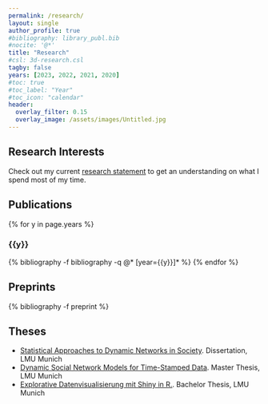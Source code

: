 ```yaml
---
permalink: /research/
layout: single
author_profile: true
#bibliography: library_publ.bib  
#nocite: '@*'
title: "Research"
#csl: 3d-research.csl
tagby: false
years: [2023, 2022, 2021, 2020]
#toc: true
#toc_label: "Year"
#toc_icon: "calendar"
header:
  overlay_filter: 0.15
  overlay_image: /assets/images/Untitled.jpg
---
```


## Research Interests

Check out my current <a href="/assets/pdf/rs_cornelius_fritz.pdf" target="_blank">research statement</a> to get an understanding on what I spend most of my time.

## Publications

{% for y in page.years %}

<h3 id="{{y}}" class="pubyear">

{{y}}

</h3>

{% bibliography -f bibliography -q @* [year={{y}}]\* %} {% endfor %}

## Preprints

{% bibliography -f preprint %}

## Theses

-   [Statistical Approaches to Dynamic Networks in Society](https://edoc.ub.uni-muenchen.de/30395/). Dissertation, LMU Munich
-   [Dynamic Social Network Models for Time-Stamped Data](https://epub.ub.uni-muenchen.de/60292/). Master Thesis, LMU Munich
-   [Explorative Datenvisualisierung mit Shiny in R.](https://epub.ub.uni-muenchen.de/29575/). Bachelor Thesis, LMU Munich
